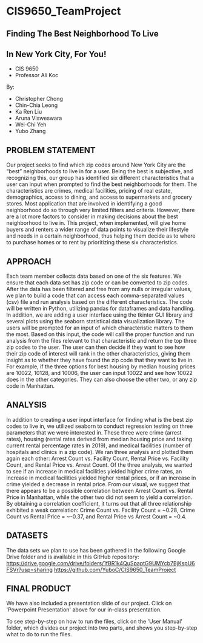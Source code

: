 # CIS9650_TeamProject
## Finding The Best Neighborhood To Live
## In New York City, For You!

- CIS 9650
- Professor Ali Koc

By:
- Christopher Chong
- Chin-Chia Leong
- Ka Ren Liu
- Aruna Visweswara
- Wei-Chi Yeh
- Yubo Zhang

## PROBLEM STATEMENT

Our project seeks to find which zip codes around New York City are the “best” neighborhoods to live in for a user. Being the best is subjective, and recognizing this, our group has identified six different characteristics that a user can input when prompted to find the best neighborhoods for them. The characteristics are crimes, medical facilities, pricing of real estate, demographics, access to dining, and access to supermarkets and grocery stores. Most application that are involved in identifying a good neighborhood do so through very limited filters and criteria. However, there are a lot more factors to consider in making decisions about the best neighborhood to live in.  This project, when implemented, will give home buyers and renters a wider range of data points to visualize their lifestyle and needs in a certain neighborhood, thus helping them decide as to where to purchase homes or to rent by prioritizing these six characteristics.

## APPROACH

Each team member collects data based on one of the six features. We ensure that each data set has zip code or can be converted to zip codes. After the data has been filtered and free from any nulls or irregular values, we plan to build a code that can access each comma-separated values (csv) file and run analysis based on the different characteristics. The code will be written in Python, utilizing pandas for dataframes and data handling. In addition, we are adding a user interface using the tkinter GUI library and several plots using the seaborn statistical data visualization library. The users will be prompted for an input of which characteristic matters to them the most. Based on this input, the code will call the proper function and run analysis from the files relevant to that characteristic and return the top three zip codes to the user. The user can then decide if they want to see how their zip code of interest will rank in the other characteristics, giving them insight as to whether they have found the zip code that they want to live in. For example, if the three options for best housing by median housing prices are 10022, 10128, and 10006, the user can input 10022 and see how 10022 does in the other categories. They can also choose the other two, or any zip code in Manhattan.

## ANALYSIS

In addition to creating a user input interface for finding what is the best zip codes to live in, we utilized seaborn to conduct regression testing on three parameters that we were interested in. These three were crime (arrest rates), housing (rental rates derived from median housing price and taking current rental percentage rates in 2019), and medical facilities (number of hospitals and clinics in a zip code). We ran three analysis and plotted them again each other: Arrest Count vs. Facility Count, Rental Price vs. Facility Count, and Rental Price vs. Arrest Count. Of the three analysis, we wanted to see if an increase in medical facilities yielded higher crime rates, an increase in medical facilities yielded higher rental prices, or if an increase in crime yielded a decrease in rental price. From our visual, we suggest that there appears to be a possible correlation between Arrest Count vs. Rental Price in Manhattan, while the other two did not seem to yield a correlation. By obtaining a correlation coefficient, it turns out that all three relationship exhibited a weak correlation: Crime Count vs. Facility Count = ~0.28, Crime Count vs Rental Price = ~-0.37, and Rental Price vs Arrest Count = ~0.4.

## DATASETS

The data sets we plan to use has been gathered in the following Google Drive folder and is available in this GitHub repository:
https://drive.google.com/drive/folders/1fBR1k4QuSpaptG9UMYcb7BjKspU6FSVr?usp=sharing
https://github.com/YuboC/CIS9650_TeamProject

## FINAL PRODUCT

We have also included a presentation slide of our project. Click on 'Powerpoint Presentation' above for our in-class presentation.

To see step-by-step on how to run the files, click on the 'User Manual' folder, which divides our project into two parts, and shows you step-by-step what to do to run the files.
